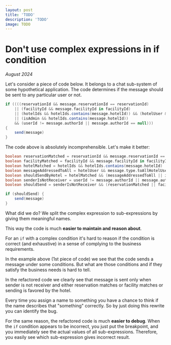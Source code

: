 ```yaml
---
layout: post
title: 'TODO'
description: 'TODO'
image: TODO
---
```


# Don't use complex expressions in if condition

_August 2024_
     
Let's consider a piece of code below. It belongs to a chat sub-system of some hypothetical application. The code determines if the message should be sent to any particular user or not. 

```groovy
if ((((reservationId && message.reservationId == reservationId)
    || (facilityId && message.facilityId in facilityId)
    || (hotelIds && hotelIds.contains(message.hotelId)) && (hotelUser && message.type.toAllHotelUsers || reservationId && message.type.toAllReservations))
    || (isAdmin && hotelIds.contains(message.hotelId))
    && (userId != message.authorId || message.authorId == null))) 
{
    send(message)
}
```
              
The code above is absolutely incomprehensible. Let's make it better: 

```groovy
boolean reservationMatched = reservationId && message.reservationId == reservationId
boolean facilityMatched = facilityId && message.facilityId in facilityId
boolean hotelMatched = hotelIds && hotelIds.contains(message.hotelId)
boolean messageAddressedToAll = hotelUser && message.type.toAllHotelUsers || reservationId && message.type.toAllReservations
boolean shouldSendByHotel = hotelMatched && (messageAddressedToAll || isAdmin)
boolean senderIsNotReceiver = userId != message.authorId || message.authorId == null
boolean shouldSend = senderIsNotReceiver && (reservationMatched || facilityMatched || shouldSendByHotel)

if (shouldSend) {
    send(message)
}
```

What did we do? We split the complex expression to sub-expressions by giving them meaningful names.

This way the code is much **easier to maintain and reason about**. 

For an `if` with a complex condition it's hard to reason if the condition is correct (and exhaustive) in a sense of complying to the business requirements. 

In the example above (1st piece of code) we see that the code sends a message under some conditions. But what are those conditions and if they satisfy the business needs is hard to tell. 

In the refactored code we clearly see that message is sent only when sender is not receiver and either reservation matches or facility matches or sending is favored by the hotel.

Every time you assign a name to something you have a chance to think if the name describes that "something" correctly. So by just doing this rewrite you can identify the bug.

For the same reason, the refactored code is much **easier to debug**. When the `if` condition appears to be incorrect, you just put the breakpoint, and you immediately see the actual values of all sub-expressions. Therefore, you easily see which sub-expression gives incorrect result.

